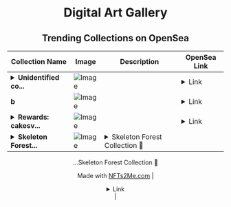 <div align="center">

# Digital Art Gallery

## Trending Collections on OpenSea

| Collection Name                       | Image                                                                                     | Description                       | OpenSea Link                                                                                          |
|---------------------------------------|-------------------------------------------------------------------------------------------|-----------------------------------|--------------------------------------------------------------------------------------------------------|
| **<details><summary>Unidentified co...</summary>Unidentified contract e17b071b-bf72-4d7c-b2ea-9ecef56ecdb0</details>** | ![Image](https://i.seadn.io/s/raw/files/a837708742ad8afcb35eb60ba787976d.jpg?w=500&auto=format?w=200&auto=format) |  | <details><summary>Link</summary>[Unidentified contract e17b071b-bf72-4d7c-b2ea-9ecef56ecdb0](https://opensea.io/collection/unidentified-contract-e17b071b-bf72-4d7c-b2ea-9ece)</details> |
| **b** | ![Image](https://i.seadn.io/s/raw/files/d2444d4a22b8d7f8f8604e9029550488.jpg?w=500&auto=format?w=200&auto=format) |  | <details><summary>Link</summary>[b](https://opensea.io/collection/b-7198)</details> |
| **<details><summary>Rewards: cakesv...</summary>Rewards: cakesv4.finance</details>** | ![Image](https://i.seadn.io/s/raw/files/45b7505cd35ca76a7f9c582112ce3478.png?w=500&auto=format?w=200&auto=format) |  | <details><summary>Link</summary>[Rewards: cakesv4.finance](https://opensea.io/collection/rewards-cakesv4-finance-13755)</details> |
| **<details><summary>Skeleton Forest...</summary>Skeleton Forest Collection 🌳</details>** | ![Image](https://i.seadn.io/s/raw/files/1bb58b143e60f90c7255348577b1583a.webp?w=500&auto=format?w=200&auto=format) | <details><summary>Skeleton Forest Collection 🌳

...</summary>Skeleton Forest Collection 🌳

Made with [NFTs2Me.com](https://nfts2me.com/)</details> | <details><summary>Link</summary>[Skeleton Forest Collection 🌳](https://opensea.io/collection/skeleton-forest-collection)</details> |

</div>